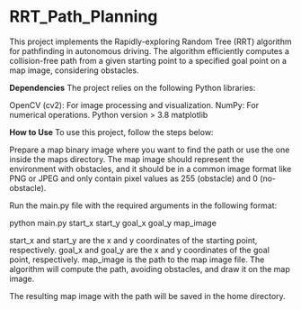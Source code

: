 # RRT_Path_Planning

This project implements the Rapidly-exploring Random Tree (RRT) algorithm for pathfinding in autonomous driving. The algorithm efficiently computes a collision-free path from a given starting point to a specified goal point on a map image, considering obstacles.

**Dependencies**
The project relies on the following Python libraries:

OpenCV (cv2): For image processing and visualization.
NumPy: For numerical operations.
Python version > 3.8
matplotlib

**How to Use**
To use this project, follow the steps below:

Prepare a map binary image where you want to find the path or use the one inside the maps directory. The map image should represent the environment with obstacles, and it should be in a common image format like PNG or JPEG and only contain pixel values as 255 (obstacle) and 0 (no-obstacle).

Run the main.py file with the required arguments in the following format:

python main.py start_x start_y goal_x goal_y map_image

start_x and start_y are the x and y coordinates of the starting point, respectively.
goal_x and goal_y are the x and y coordinates of the goal point, respectively.
map_image is the path to the map image file.
The algorithm will compute the path, avoiding obstacles, and draw it on the map image.

The resulting map image with the path will be saved in the home directory.

